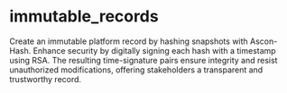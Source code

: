 # immutable_records
 Create an immutable platform record by hashing snapshots with Ascon-Hash. Enhance security by digitally signing each hash with a timestamp using RSA. The resulting time-signature pairs ensure integrity and resist unauthorized modifications, offering stakeholders a transparent and trustworthy record.
